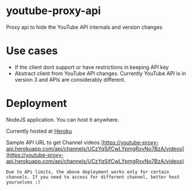 # youtube-proxy-api
Proxy api to hide the YouTube API internals and version changes

# Use cases
- If the client dont support or have restrictions in keeping API key
- Abstract client from YouTube API changes. Currently YouTube API is in version 3 and APIs are considerably different.

# Deployment

NodeJS application. You can host it anywhere. 

Currently hosted at [Heroku](https://youtube-proxy-api.herokuapp.com/)

Sample API URL to get Channel videos
[https://youtube-proxy-api.herokuapp.com/api/channels/UCzYqSifCwLYpmgRxvNo7BzA/videos](https://youtube-proxy-api.herokuapp.com/api/channels/UCzYqSifCwLYpmgRxvNo7BzA/videos)

`Due to APi limits, the above deployment works only for certain channels. If you need to access for different channel, better host yourselves :)`
